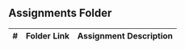 ##  Assignments Folder

|   #   | Folder Link           | Assignment Description                                                                       |
| :---: | --------------------- | ---------------------------------------------------------------------------------------------|
